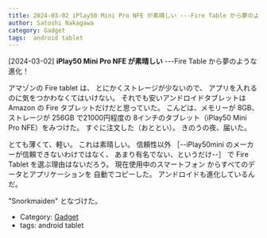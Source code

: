 ```yaml
---
title: 2024-03-02 iPlay50 Mini Pro NFE が素晴しい ---Fire Table から夢のような進化！
author: Satoshi Nakagawa
category: Gadget
tags:  android tablet
---
```


[2024-03-02] **iPlay50 Mini Pro NFE が素晴しい**  ---Fire Table から夢のような進化！

アマゾンの Fire tablet は、
とにかくストレージが少ないので、
アプリを入れるのに気をつかわなくてはいけない。
それでも安いアンドロイドタブレットは Amazon の
Fire タブレットだけだと思っていた。
こんどは、メモリーが 8GB、
ストレージが 256GB で21000円程度の
8インチのタブレット（iPlay50 Mini Pro NFE）をみつけた。
すぐに注文した（おととい）。
きのうの夜、届いた。

 とても薄くて、軽い。
これは素晴しい。
信頼性以外
［--iPlay50mini のメーカーが信頼できないわけではなく、
あまり有名でない、というだけ--］ で
Fire Tablet を選ぶ理由はないだろう。
現在使用中のスマートフォン
 からすべてのデータとアプリケーションを
自動でコピーした。
アンドロイドも進化しているんだ。

 "Snorkmaiden" となづけた。

- Category: [Gadget](https://merapano.github.io/categories.html#Gadget)
- tags:  android tablet
